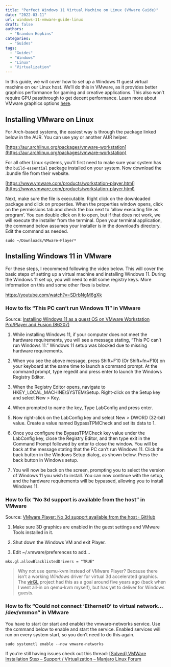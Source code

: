 ```yaml
---
title: "Perfect Windows 11 Virtual Machine on Linux (VMware Guide)"
date: "2022-03-11"
url: windows-11-vmware-guide-linux
draft: false
authors:
  - "Brandon Hopkins"
categories:
  - "Guides"
tags:
  - "Guides"
  - "Windows"
  - "Linux"
  - "Virtualization"
---
```


In this guide, we will cover how to set up a Windows 11 guest virtual machine on our Linux host. We’ll do this in VMware, as it provides better graphics performance for gaming and creative applications. This also won’t require GPU passthrough to get decent performance. Learn more about VMware graphics options [here](https://techzone.vmware.com/resource/deploying-hardware-accelerated-graphics-vmware-horizon-7?ref=techhut.tv).

## Installing VMware on Linux

For Arch-based systems, the easiest way is through the package linked below in the AUR. You can use yay or another AUR helper.

[https://aur.archlinux.org/packages/vmware-workstation](https://aur.archlinux.org/packages/vmware-workstation)

For all other Linux systems, you’ll first need to make sure your system has the `build-essential` package installed on your system. Now download the .bundle file from their website.

[https://www.vmware.com/products/workstation-player.html](https://www.vmware.com/products/workstation-player.html)

Next, make sure the file is executable. Right click on the downloaded package and click on properties. When the properties window opens, click on the permissions tab and check the box next to ‘allow executing file as program’. You can double click on it to open, but if that does not work, we will execute the installer from the terminal. Open your terminal application, the command below assumes your installer is in the download’s directory. Edit the command as needed.

`sudo ~/Downloads/VMware-Player*`

## Installing Windows 11 in VMware

For these steps, I recommend following the video below. This will cover the basic steps of setting up a virtual machine and installing Windows 11. During the Windows 11 set up, you will need to edit some registry keys. More information on this and some other fixes is below.

https://youtube.com/watch?v=SDrbNgM6gXk

### How to fix “This PC can’t run Windows 11” in VMware

Source: [Installing Windows 11 as a guest OS on VMware Workstation Pro/Player and Fusion (86207)](https://kb.vmware.com/s/article/86207?ref=techhut.tv)

1. While installing Windows 11, if your computer does not meet the hardware requirements, you will see a message stating, “This PC can’t run Windows 11.” Windows 11 setup was blocked due to missing hardware requirements.

3. When you see the above message, press Shift+F10 (Or Shift+fn+F10) on your keyboard at the same time to launch a command prompt. At the command prompt, type regedit and press enter to launch the Windows Registry Editor.

5. When the Registry Editor opens, navigate to HKEY\_LOCAL\_MACHINE\\SYSTEM\\Setup. Right-click on the Setup key and select New > Key.

7. When prompted to name the key, Type LabConfig and press enter.

9. Now right-click on the LabConfig key and select New > DWORD (32-bit) value. Create a value named BypassTPMCheck and set its data to 1.

11. Once you configure the BypassTPMCheck key value under the LabConfig key, close the Registry Editor, and then type exit in the Command Prompt followed by enter to close the window. You will be back at the message stating that the PC can’t run Windows 11. Click the back button in the Windows Setup dialog, as shown below. Press the back button in Windows setup.

13. You will now be back on the screen, prompting you to select the version of Windows 11 you wish to install. You can now continue with the setup, and the hardware requirements will be bypassed, allowing you to install Windows 11.

### How to fix “No 3d support is available from the host” in VMware

Source: [VMware Player: No 3d support available from the host · GitHub](https://gist.github.com/plembo/f0767e4fbcd42c6c98f8271c15ee785d?ref=techhut.tv)

1. Make sure 3D graphics are enabled in the guest settings and VMware Tools installed in it.

3. Shut down the Windows VM and exit Player.

5. Edit ~/.vmware/preferences to add…

```
mks.gl.allowBlacklistedDrivers = "TRUE"
```

> Why not use qemu-kvm instead of VMware Player? Because there isn’t a working _Windows_ driver for virtual 3d accelerated graphics. The [virGL](https://virgil3d.github.io/?ref=techhut.tv) project had this as a goal around five years ago (back when I went all-in on qemu-kvm myself), but has yet to deliver for Windows guests.

### How to fix “Could not connect ‘Ethernet0’ to virtual network… /dev/vmmon” in VMware

You have to start (or start and enable) the vmware-networks service. Use the command below to enable and start the service. Enabled services will run on every system start, so you don’t need to do this again.

`sudo systemctl enable --now vmware-networks`

If you’re still having issues check out this thread: [\[Solved\] VMWare Installation Step – Support / Virtualization – Manjaro Linux Forum](https://forum.manjaro.org/t/solved-vmware-installation-step/39281/9?ref=techhut.tv)
